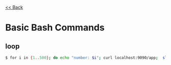 [<< Back](README.md)

# Basic Bash Commands

## loop
```bash
$ for i in {1..500}; do echo "number: $i"; curl localhost:9090/app;  sleep 1;  done
```
